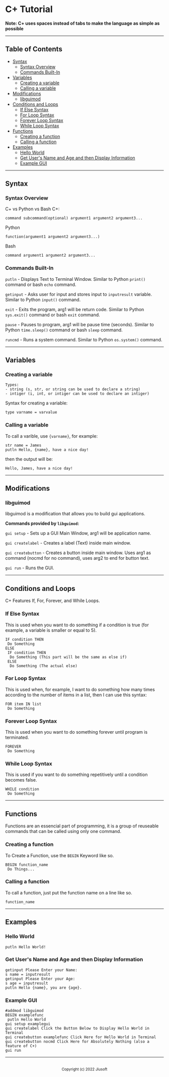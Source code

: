 # C+ Tutorial

**Note: C+ uses spaces instead of tabs to make the language as simple as possible**

---

## Table of Contents
- [Syntax](#syntax)
  * [Syntax Overview](#syntax-overview)
  * [Commands Built-In](#commands-built-in)
- [Variables](#variables)
  * [Creating a variable](#creating-a-variable)
  * [Calling a variable](#calling-a-variable)
- [Modifications](#modifications)
  * [libguimod](#libguimod)
- [Conditions and Loops](#conditions-and-loops)
  * [If Else Syntax](#if-else-syntax)
  * [For Loop Syntax](#for-loop-syntax)
  * [Forever Loop Syntax](#forever-loop-syntax)
  * [While Loop Syntax](#while-loop-syntax)
- [Functions](#functions)
  * [Creating a function](#creating-a-function)
  * [Calling a function](#calling-a-function)
- [Examples](#examples)
  * [Hello World](#hello-world)
  * [Get User's Name and Age and then Display Information](#get-user-s-name-and-age-and-then-display-information)
  * [Example GUI](#example-gui)

---

## Syntax
### Syntax Overview
C+ vs Python vs Bash
C+:
```
command subcommand(optional) argument1 argument2 argument3...
```

Python
```
function(argument1 argument2 argument3...)
```

Bash
```
command argument1 argument2 argument3...
```

### Commands Built-In
`putln` - Displays Text to Terminal Window.  Similar to Python `print()` command or bash `echo` command. 

`getinput` - Asks user for input and stores input to `inputresult` variable. Similar to Python `input()` command.

`exit` - Exits the program, arg1 will be return code. Similar to Python `sys.exit()` command or bash `exit` command.

`pause` - Pauses to program, arg1 will be pause time (seconds). Similar to Python `time.sleep()` command or bash `sleep` command.

`runcmd` - Runs a system command. Similar to Python `os.system()` command.

---

## Variables
### Creating a variable
```
Types:
- string (s, str, or string can be used to declare a string)
- intiger (i, int, or intiger can be used to declare an intiger)
```
Syntax for creating a variable:
```
type varname = varvalue
```

### Calling a variable
To call a varible, use `{varname}`, for example:
```
str name = James
putln Hello, {name}, have a nice day!
```
then the output will be:
```
Hello, James, have a nice day!
```

---

## Modifications
### libguimod
libguimod is a modification that allows you to build gui applications.

**Commands provided by `libguimod`:**

`gui setup` - Sets up a GUI Main Window, arg1 will be application name.

`gui createlabel` - Creates a label (Text) inside main window.

`gui createbutton` - Creates a button inside main window. Uses arg1 as command (nocmd for no command), uses arg2 to end for button text.

`gui run` - Runs the GUI.

---

## Conditions and Loops
C+ Features If, For, Forever, and While Loops.

### If Else Syntax
This is used when you want to do something if a condition is true (for example, a variable is smaller or equal to 5).
```
IF condition THEN
 Do Something
ELSE
 IF condition THEN
  Do Something (This part will be the same as else if)
 ELSE
  Do Something (The actual else)
```
### For Loop Syntax
This is used when, for example, I want to do something how many times according to the number of items in a list, then I can use this syntax:
```
FOR item IN list
 Do Something
```
### Forever Loop Syntax
This is used when you want to do something forever until program is terminated.
```
FOREVER
 Do Something
```
### While Loop Syntax
This is used if you want to do something repetitively until a condition becomes false.
```
WHILE condition
 Do Something
```

---

## Functions
Functions are an essencial part of programming, it is a group of reuseable commands that can be called using only one command.

### Creating a function
To Create a Function, use the `BEGIN` Keyword like so.
```
BEGIN function_name
 Do Things...
```

### Calling a function
To call a function, just put the function name on a line like so.
```
function_name
```

---

## Examples
### Hello World

```
putln Hello World!
``` 
### Get User's Name and Age and then Display Information
```
getinput Please Enter your Name: 
s name = inputresult
getinput Please Enter your Age: 
s age = inputresult
putln Hello {name}, you are {age}.
```

### Example GUI
```
#addmod libguimod
BEGIN examplefunc
 putln Hello World
gui setup examplegui
gui createlabel Click the Button Below to Display Hello World in Terminal
gui createbutton examplefunc Click Here for Hello World in Terminal
gui createbutton nocmd Click Here for Absolutely Nothing (also a feature of C+)
gui run
```

---
<br>
<div style="text-align: center;"><small>Copyright (c) 2022 Jiusoft</small></div>